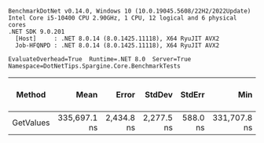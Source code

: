```

BenchmarkDotNet v0.14.0, Windows 10 (10.0.19045.5608/22H2/2022Update)
Intel Core i5-10400 CPU 2.90GHz, 1 CPU, 12 logical and 6 physical cores
.NET SDK 9.0.201
  [Host]     : .NET 8.0.14 (8.0.1425.11118), X64 RyuJIT AVX2
  Job-HFQNPD : .NET 8.0.14 (8.0.1425.11118), X64 RyuJIT AVX2

EvaluateOverhead=True  Runtime=.NET 8.0  Server=True  
Namespace=DotNetTips.Spargine.Core.BenchmarkTests  

```
| Method    | Mean         | Error      | StdDev     | StdErr   | Min          | Q1           | Median       | Q3           | Max          | Op/s    | CI99.9% Margin | Iterations | Kurtosis | MValue | Skewness | Rank | LogicalGroup | Baseline | Code Size | Exceptions | Completed Work Items | Lock Contentions | Allocated |
|---------- |-------------:|-----------:|-----------:|---------:|-------------:|-------------:|-------------:|-------------:|-------------:|--------:|---------------:|-----------:|---------:|-------:|---------:|-----:|------------- |--------- |----------:|-----------:|---------------------:|-----------------:|----------:|
| GetValues | 335,697.1 ns | 2,434.8 ns | 2,277.5 ns | 588.0 ns | 331,707.8 ns | 334,459.3 ns | 335,079.3 ns | 337,117.3 ns | 340,211.2 ns | 2,978.9 |      -286.5 ns |      15.00 |    2.215 |  2.000 |   0.1920 |    1 | *            | No       |   3,413 B |          - |                    - |                - |  70.46 KB |
